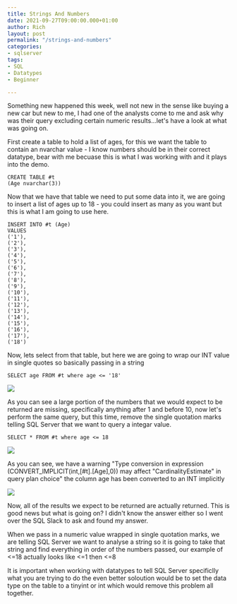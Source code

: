 ```yaml
---
title: Strings And Numbers
date: 2021-09-27T09:00:00.000+01:00
author: Rich
layout: post
permalink: "/strings-and-numbers"
categories:
- sqlserver
tags:
- SQL
- Datatypes
- Beginner

---
```

Something new happened this week, well not new in the sense like buying a new car but new to me, I had one of the analysts come to me and ask why was their query excluding certain numeric results...let's have a look at what was going on.

<!--more -->

First create a table to hold a list of ages, for this we want the table to contain an nvarchar value - I know numbers should be in their correct datatype, bear with me becuase this is what I was working with and it plays into the demo. 

```
CREATE TABLE #t 
(Age nvarchar(3))
```
Now that we have that table we need to put some data into it, we are going to insert a list of ages up to 18 - you could insert as many as you want but this is what I am going to use here. 

```
INSERT INTO #t (Age)
VALUES
('1'),
('2'),
('3'),
('4'),
('5'),
('6'),
('7'),
('8'),
('9'),
('10'),
('11'),
('12'),
('13'),
('14'),
('15'),
('16'),
('17'),
('18')
```

Now, lets select from that table, but here we are going to wrap our INT value in single quotes so basically passing in a string 

```
SELECT age FROM #t where age <= '18'
```

![](/img/excluded-ages.png)

As you can see a large portion of the numbers that we would expect to be returned are missing, specifically anything after 1 and before 10, now let's perform the same query, but this time, remove the single quotation marks telling SQL Server that we want to query a integar value. 

```
SELECT * FROM #t where age <= 18
```

![](/img/execplan-age.png)

As you can see, we have a warning "Type conversion in expression (CONVERT_IMPLICIT(int,[#t].[Age],0)) may affect "CardinalityEstimate" in query plan choice" the column age has been converted to an INT implicitly

![](/img/all-ages.png)

Now, all of the results we expect to be returned are actually returned. This is good news but what is going on? I didn't know the answer either so I went over the SQL Slack to ask and found my answer.

When we pass in a numeric value wrapped in single quotation marks, we are telling SQL Server we want to analyse a string so it is going to take that string and find everything in order of the numbers passed, our example of <=18 actually looks like <=1 then <=8

It is important when working with datatypes to tell SQL Server specificlly what you are trying to do the even better soloution would be to set the data type on the table to a tinyint or int which would remove this problem all together.